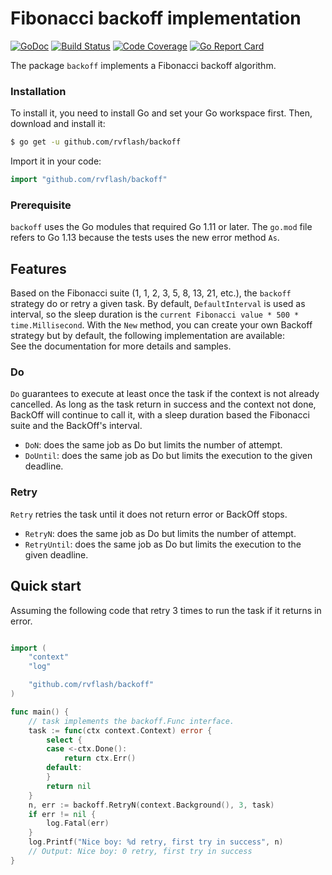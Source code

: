 # Fibonacci backoff implementation

[![GoDoc](https://godoc.org/github.com/rvflash/backoff?status.svg)](https://godoc.org/github.com/rvflash/backoff)
[![Build Status](https://img.shields.io/travis/rvflash/backoff.svg)](https://travis-ci.org/rvflash/backoff)
[![Code Coverage](https://img.shields.io/codecov/c/github/rvflash/backoff.svg)](http://codecov.io/github/rvflash/backoff?branch=master)
[![Go Report Card](https://goreportcard.com/badge/github.com/rvflash/backoff)](https://goreportcard.com/report/github.com/rvflash/backoff)

The package `backoff` implements a Fibonacci backoff algorithm.


### Installation
    
To install it, you need to install Go and set your Go workspace first.
Then, download and install it:

```bash
$ go get -u github.com/rvflash/backoff
```    
Import it in your code:
    
```go
import "github.com/rvflash/backoff"
```

### Prerequisite

`backoff` uses the Go modules that required Go 1.11 or later.
The `go.mod` file refers to Go 1.13 because the tests uses the new error method `As`.


## Features

Based on the Fibonacci suite (1, 1, 2, 3, 5, 8, 13, 21, etc.), the `backoff` strategy do or retry a given task.
By default, `DefaultInterval` is used as interval, so the sleep duration is the `current Fibonacci value * 500 * time.Millisecond`.
With the `New` method, you can create your own Backoff strategy but by default, the following implementation are available:  
See the documentation for more details and samples.


### Do 

`Do` guarantees to execute at least once the task if the context is not already cancelled.
As long as the task return in success and the context not done, BackOff will continue to call it, with a sleep duration based the Fibonacci suite and the BackOff's interval.

* `DoN`: does the same job as Do but limits the number of attempt.
* `DoUntil`: does the same job as Do but limits the execution to the given deadline.


### Retry 

`Retry` retries the task until it does not return error or BackOff stops.

* `RetryN`: does the same job as Do but limits the number of attempt.
* `RetryUntil`: does the same job as Do but limits the execution to the given deadline.


## Quick start

Assuming the following code that retry 3 times to run the task if it returns in error.

```go

import (
	"context"
	"log"

	"github.com/rvflash/backoff"
)

func main() {
	// task implements the backoff.Func interface.
	task := func(ctx context.Context) error {
		select {
		case <-ctx.Done():
			return ctx.Err()
		default:
		}
		return nil
	}
	n, err := backoff.RetryN(context.Background(), 3, task)
	if err != nil {
		log.Fatal(err)
	}
	log.Printf("Nice boy: %d retry, first try in success", n)
	// Output: Nice boy: 0 retry, first try in success
}
```